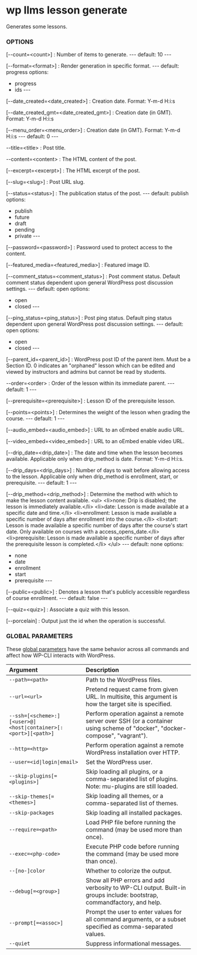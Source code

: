 # wp llms lesson generate

Generates some lessons.

### OPTIONS

[\--count=&lt;count&gt;]
: Number of items to generate.
\---
default: 10
\---

[\--format=&lt;format&gt;]
: Render generation in specific format.
\---
default: progress
options:
  - progress
  - ids
\---

[\--date_created=&lt;date_created&gt;]
: Creation date. Format: Y-m-d H:i:s

[\--date_created_gmt=&lt;date_created_gmt&gt;]
: Creation date (in GMT). Format: Y-m-d H:i:s

[\--menu_order=&lt;menu_order&gt;]
: Creation date (in GMT). Format: Y-m-d H:i:s
\---
default: 0
\---

\--title=&lt;title&gt;
: Post title.

\--content=&lt;content&gt;
: The HTML content of the post.

[\--excerpt=&lt;excerpt&gt;]
: The HTML excerpt of the post.

[\--slug=&lt;slug&gt;]
: Post URL slug.

[\--status=&lt;status&gt;]
: The publication status of the post.
\---
default: publish
options:
  - publish
  - future
  - draft
  - pending
  - private
\---

[\--password=&lt;password&gt;]
: Password used to protect access to the content.

[\--featured_media=&lt;featured_media&gt;]
: Featured image ID.

[\--comment_status=&lt;comment_status&gt;]
: Post comment status. Default comment status dependent upon general WordPress post discussion settings.
\---
default: open
options:
  - open
  - closed
\---

[\--ping_status=&lt;ping_status&gt;]
: Post ping status. Default ping status dependent upon general WordPress post discussion settings.
\---
default: open
options:
  - open
  - closed
\---

[\--parent_id=&lt;parent_id&gt;]
: WordPress post ID of the parent item. Must be a Section ID. 0 indicates an "orphaned" lesson which can be edited and viewed by instructors and admins but cannot be read by students.

\--order=&lt;order&gt;
: Order of the lesson within its immediate parent.
\---
default: 1
\---

[\--prerequisite=&lt;prerequisite&gt;]
: Lesson ID of the prerequisite lesson.

[\--points=&lt;points&gt;]
: Determines the weight of the lesson when grading the course.
\---
default: 1
\---

[\--audio_embed=&lt;audio_embed&gt;]
: URL to an oEmbed enable audio URL.

[\--video_embed=&lt;video_embed&gt;]
: URL to an oEmbed enable video URL.

[\--drip_date=&lt;drip_date&gt;]
: The date and time when the lesson becomes available. Applicable only when drip_method is date. Format: Y-m-d H:i:s.

[\--drip_days=&lt;drip_days&gt;]
: Number of days to wait before allowing access to the lesson. Applicable only when drip_method is enrollment, start, or prerequisite.
\---
default: 1
\---

[\--drip_method=&lt;drip_method&gt;]
: Determine the method with which to make the lesson content available.
					&lt;ul&gt;
						&lt;li&gt;none: Drip is disabled; the lesson is immediately available.&lt;/li&gt;
						&lt;li&gt;date: Lesson is made available at a specific date and time.&lt;/li&gt;
						&lt;li&gt;enrollment: Lesson is made available a specific number of days after enrollment into the course.&lt;/li&gt;
						&lt;li&gt;start: Lesson is made available a specific number of days after the course's start date. Only available on courses with a access_opens_date.&lt;/li&gt;
						&lt;li&gt;prerequisite: Lesson is made available a specific number of days after the prerequisite lesson is completed.&lt;/li&gt;
					&lt;/ul&gt;
\---
default: none
options:
  - none
  - date
  - enrollment
  - start
  - prerequisite
\---

[\--public=&lt;public&gt;]
: Denotes a lesson that's publicly accessible regardless of course enrollment.
\---
default: false
\---

[\--quiz=&lt;quiz&gt;]
: Associate a quiz with this lesson.

[\--porcelain]
: Output just the id when the operation is successful.

### GLOBAL PARAMETERS

These [global parameters](https://make.wordpress.org/cli/handbook/config/) have the same behavior across all commands and affect how WP-CLI interacts with WordPress.

| **Argument**    | **Description**              |
|:----------------|:-----------------------------|
| `--path=<path>` | Path to the WordPress files. |
| `--url=<url>` | Pretend request came from given URL. In multisite, this argument is how the target site is specified. |
| `--ssh=[<scheme>:][<user>@]<host\|container>[:<port>][<path>]` | Perform operation against a remote server over SSH (or a container using scheme of "docker", "docker-compose", "vagrant"). |
| `--http=<http>` | Perform operation against a remote WordPress installation over HTTP. |
| `--user=<id\|login\|email>` | Set the WordPress user. |
| `--skip-plugins[=<plugins>]` | Skip loading all plugins, or a comma-separated list of plugins. Note: mu-plugins are still loaded. |
| `--skip-themes[=<themes>]` | Skip loading all themes, or a comma-separated list of themes. |
| `--skip-packages` | Skip loading all installed packages. |
| `--require=<path>` | Load PHP file before running the command (may be used more than once). |
| `--exec=<php-code>` | Execute PHP code before running the command (may be used more than once). |
| `--[no-]color` | Whether to colorize the output. |
| `--debug[=<group>]` | Show all PHP errors and add verbosity to WP-CLI output. Built-in groups include: bootstrap, commandfactory, and help. |
| `--prompt[=<assoc>]` | Prompt the user to enter values for all command arguments, or a subset specified as comma-separated values. |
| `--quiet` | Suppress informational messages. |
